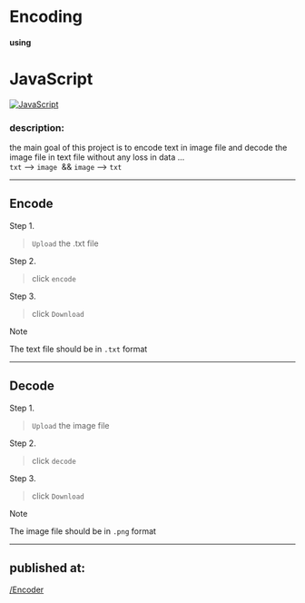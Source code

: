 # Encoding

#### using

# JavaScript

[![JavaScript](https://img.shields.io/badge/JavaScript-F7DF1E?style=for-the-badge&logo=javascript&logoColor=black)]()




### description:
the main goal of this project is to encode text in image file and decode the image file in text file without any loss in data ...<br>
`txt` --> `image`  && `image` --> `txt`




---

## Encode

Step 1.
> `Upload` the .txt file 

Step 2.
>click `encode`

Step 3.
>click `Download`

> [!NOTE]
>The text file should be in  `.txt` format


___

## Decode

Step 1.
> `Upload` the image file 

Step 2.
>click `decode`

Step 3.
>click `Download`


> [!NOTE]
>The image file should be in `.png` format

___

## published at:
[/Encoder](https://imposter404.github.io/Encoder)